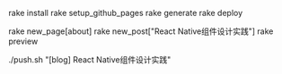 rake install
rake setup_github_pages 
rake generate
rake deploy

rake new_page[about]
rake new_post["React Native组件设计实践"]
rake preview

./push.sh "[blog] React Native组件设计实践"